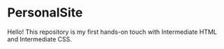 # PersonalSite
Hello! This repository is my first hands-on touch with Intermediate HTML and Intermediate CSS.
